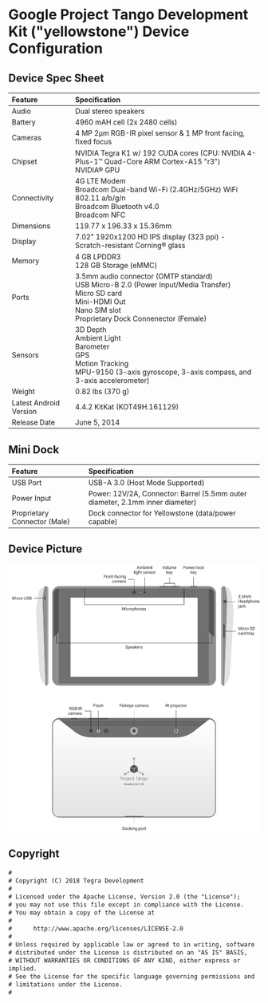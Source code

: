  # Google Project Tango Development Kit ("yellowstone") Device Configuration
 ## Device Spec Sheet
| Feature                 | Specification                                                                               |
| :---------------------- | :------------------------------------------------------------------------------------------ |
| Audio                   | Dual stereo speakers                                                                        |
| Battery                 | 4960 mAH cell (2x 2480 cells)                                                               |
| Cameras                 | 4 MP 2µm RGB-IR pixel sensor & 1 MP front facing, fixed focus                               |
| Chipset                 | NVIDIA Tegra K1 w/ 192 CUDA cores (CPU: NVIDIA 4-Plus-1™ Quad-Core ARM Cortex-A15 "r3")<br/>NVIDIA® GPU|
| Connectivity            | 4G LTE Modem<br/>Broadcom Dual-band Wi-Fi (2.4GHz/5GHz) WiFi 802.11 a/b/g/n<br/>Broadcom Bluetooth  v4.0<br/>Broadcom NFC                                                                                                   |
| Dimensions              | 119.77 x 196.33 x 15.36mm                                                                   |
| Display                 | 7.02" 1920x1200 HD IPS display (323 ppi) - Scratch-resistant Corning® glass                 |
| Memory                  | 4 GB LPDDR3<br/>128 GB Storage (eMMC)                                                       |
| Ports                   | 3.5mm audio connector (OMTP standard)<br/>USB Micro-B 2.0 (Power Input/Media Transfer)<br/>Micro SD card<br/>Mini-HDMI Out<br/>Nano SIM slot<br/>Proprietary Dock Connenector (Female)                                      |
| Sensors                 | 3D Depth<br/>Ambient Light<br/>Barometer<br/>GPS<br/>Motion Tracking<br/>MPU-9150 (3-axis gyroscope, 3-axis compass, and 3-axis accelerometer)                                                                                 |
| Weight                  | 0.82 lbs (370 g)                                                                            |
| Latest Android Version  | 4.4.2 KitKat (KOT49H.161129)                                                                |           
| Release Date            | June 5, 2014                                                                                |

## Mini Dock
| Feature                 | Specification                                                                               |
| :---------------------- | :------------------------------------------------------------------------------------------ |
| USB Port                | USB-A 3.0 (Host Mode Supported)                                                             |
| Power Input             | Power: 12V/2A, Connector: Barrel (5.5mm outer diameter, 2.1mm inner diameter)               |
| Proprietary Connector (Male)  | Dock connector for Yellowstone (data/power capable)                                   |



 ## Device Picture
![Gooogle Project Tango Development Kit](https://raw.githubusercontent.com/wllmtrng/wllmtrng.github.io/images/Project_Tango/Project_Tango_Tablet_SDK_Specifications/tablet-hardware.png "Gooogle ADT-1")
 ## Copyright
 ```
#
# Copyright (C) 2018 Tegra Development
#
# Licensed under the Apache License, Version 2.0 (the "License");
# you may not use this file except in compliance with the License.
# You may obtain a copy of the License at
#
#      http://www.apache.org/licenses/LICENSE-2.0
#
# Unless required by applicable law or agreed to in writing, software
# distributed under the License is distributed on an "AS IS" BASIS,
# WITHOUT WARRANTIES OR CONDITIONS OF ANY KIND, either express or implied.
# See the License for the specific language governing permissions and
# limitations under the License.
#
```




